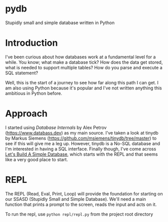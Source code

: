 # pydb
Stupidly small and simple database written in Python

#  Introduction
I've been curious about how databases work at a fundamental level for a while. You know; what make a database tick? How does the data get stored, what is needed to support multiple tables? How do you parse and execute a SQL statement? 

Well, this is the start of a journey to see how far along this path I can get. I am also using Python because it's popular and I've not written anything this ambitious in Python before.

# Approach

I started using *Database Internals* by Alex Petrov (https://www.databass.dev) as my main source.  I've taken a look at tinydb by Markus Siemens (https://github.com/msiemens/tinydb/tree/master) to see if this will give me a leg up.  However, tinydb is a No-SQL database and I'm interested in having a SQL interface. Finally though, I've come across [Let's Build A Simple Database](https://cstack.github.io/db_tutorial/parts/part1.html), which starts with the REPL and that seems like a very good place to start.

# REPL

The REPL (Read, Eval, Print, Loop) will provide the foundation for starting on our SSASD (Stupidly Small and Simple Database). We'll need a main function that prints a prompt to the screen, reads the input and acts on it. 

To run the repl, use `python repl/repl.py` from the project root directory

